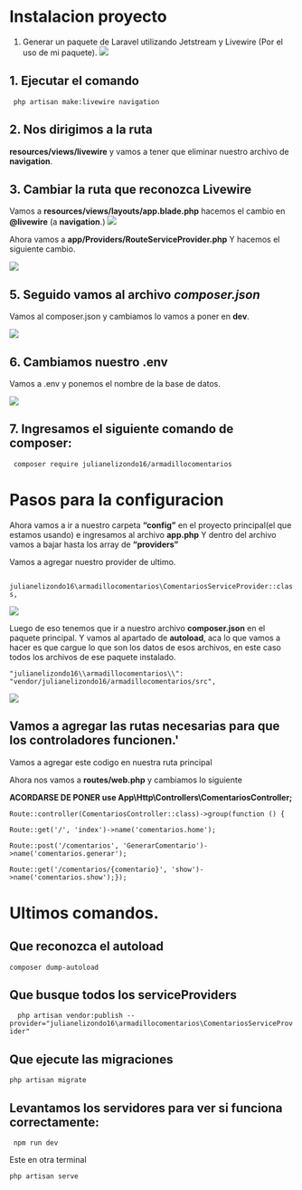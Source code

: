 # Instalacion proyecto

1. Generar un paquete de Laravel utilizando Jetstream y Livewire (Por el uso de mi paquete).
   ![](https://i.ibb.co/Lx9bZFy/imagen-2023-11-20-094038853.png)

## 1. Ejecutar el comando

` php artisan make:livewire navigation`

## 2. Nos dirigimos a la ruta

**resources/views/livewire**
y vamos a tener que eliminar nuestro archivo de **navigation**.

## 3. Cambiar la ruta que reconozca Livewire

Vamos a **resources/views/layouts/app.blade.php** hacemos el cambio en **@livewire** (a **navigation**.)
![](https://i.ibb.co/hLGFKYH/image.png)

Ahora vamos a **app/Providers/RouteServiceProvider.php** Y hacemos el siguiente cambio.

![](https://i.ibb.co/9NHCJVG/image.png)

## 5. Seguido vamos al archivo _composer.json_

Vamos al composer.json y cambiamos lo vamos a poner en **dev**.

![](https://i.ibb.co/YZWbrz9/Captura-de-pantalla-2023-11-20-094439.png)

## 6. Cambiamos nuestro **.env**

Vamos a .env y ponemos el nombre de la base de datos.

![](https://i.ibb.co/31yMX7z/image.png)

## 7. Ingresamos el siguiente comando de composer:

` composer require julianelizondo16/armadillocomentarios`

# Pasos para la configuracion

Ahora vamos a ir a nuestro carpeta **“config”** en el proyecto principal(el que estamos
usando) e ingresamos al archivo **app.php** Y dentro del archivo vamos a bajar hasta los
array de **“providers”**

Vamos a agregar nuestro provider de ultimo.

` julianelizondo16\armadillocomentarios\ComentariosServiceProvider::class,`

![](https://i.ibb.co/stxFgdY/image.png)

Luego de eso tenemos que ir a nuestro archivo **composer.json** en el paquete principal. Y
vamos al apartado de **autoload**, aca lo que vamos a hacer es que cargue lo que son los
datos de esos archivos, en este caso todos los archivos de ese paquete instalado.

`"julianelizondo16\\armadillocomentarios\\": "vendor/julianelizondo16/armadillocomentarios/src",`

![](https://i.ibb.co/3FryTm7/image.png)

## Vamos a agregar las rutas necesarias para que los controladores funcionen.'

Vamos a agregar este codigo en nuestra ruta principal

Ahora nos vamos a **routes/web.php** y cambiamos lo siguiente

**ACORDARSE DE PONER
use App\Http\Controllers\ComentariosController;**

    Route::controller(ComentariosController::class)->group(function () {

    Route::get('/', 'index')->name('comentarios.home');

    Route::post('/comentarios', 'GenerarComentario')->name('comentarios.generar');

    Route::get('/comentarios/{comentario}', 'show')->name('comentarios.show');});

# Ultimos comandos.

## Que reconozca el autoload

`composer dump-autoload `

## Que busque todos los serviceProviders

`  php artisan vendor:publish --provider="julianelizondo16\armadillocomentarios\ComentariosServiceProvider"`

## Que ejecute las migraciones

`php artisan migrate`

## Levantamos los servidores para ver si funciona correctamente:

` npm run dev`

Este en otra terminal

`php artisan serve`
